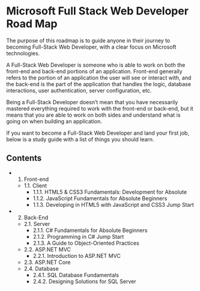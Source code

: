 # Microsoft Full Stack Web Developer Road Map
The purpose of this roadmap is to guide anyone in their journey to becoming Full-Stack Web Developer, with a clear focus on Microsoft technologies.

A Full-Stack Web Developer is someone who is able to work on both the front-end and back-end portions of an application. Front-end generally refers to the portion of an application the user will see or interact with, and the back-end is the part of the application that handles the logic, database interactions, user authentication, server configuration, etc. 

Being a Full-Stack Developer doesn’t mean that you have necessarily mastered everything required to work with the front-end or back-end, but it means that you are able to work on both sides and understand what is going on when building an application.

If you want to become a Full-Stack Web Developer and land your first job, below is a study guide with a list of things you should learn.

## Contents
- 1. Front-end
  - 1.1. Client
    - 1.1.1. HTML5 & CSS3 Fundamentals: Development for Absolute
    - 1.1.2. JavaScript Fundamentals for Absolute Beginners
    - 1.1.3. Developing in HTML5 with JavaScript and CSS3 Jump Start
- 2. Back-End
  - 2.1. Server
    - 2.1.1. C# Fundamentals for Absolute Beginners
    - 2.1.2. Programming in C# Jump Start
    - 2.1.3. A Guide to Object-Oriented Practices
  - 2.2. ASP.NET MVC
    - 2.2.1. Introduction to ASP.NET MVC
  - 2.3. ASP.NET Core
  - 2.4. Database
    - 2.4.1. SQL Database Fundamentals
    - 2.4.2. Designing Solutions for SQL Server

